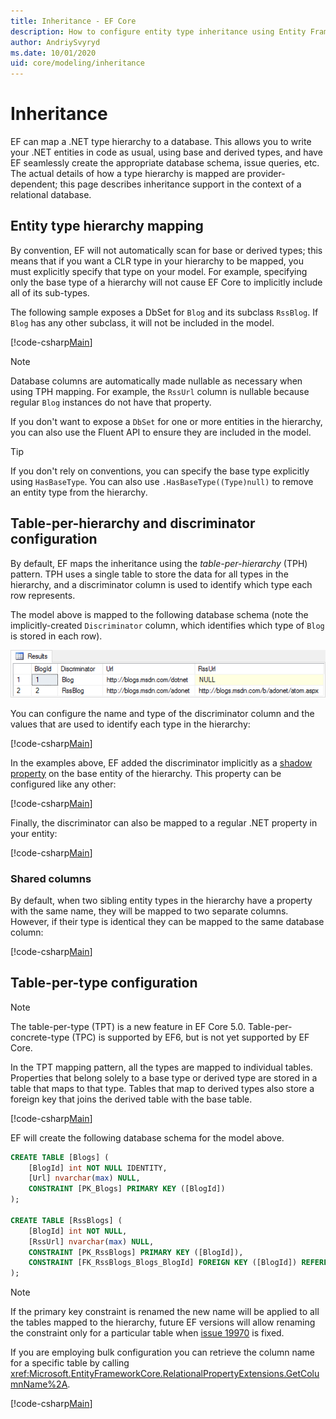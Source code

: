 ```yaml
---
title: Inheritance - EF Core
description: How to configure entity type inheritance using Entity Framework Core
author: AndriySvyryd
ms.date: 10/01/2020
uid: core/modeling/inheritance
---
```

# Inheritance

EF can map a .NET type hierarchy to a database. This allows you to write your .NET entities in code as usual, using base and derived types, and have EF seamlessly create the appropriate database schema, issue queries, etc. The actual details of how a type hierarchy is mapped are provider-dependent; this page describes inheritance support in the context of a relational database.

## Entity type hierarchy mapping

By convention, EF will not automatically scan for base or derived types; this means that if you want a CLR type in your hierarchy to be mapped, you must explicitly specify that type on your model. For example, specifying only the base type of a hierarchy will not cause EF Core to implicitly include all of its sub-types.

The following sample exposes a DbSet for `Blog` and its subclass `RssBlog`. If `Blog` has any other subclass, it will not be included in the model.

[!code-csharp[Main](../../../samples/core/Modeling/Conventions/InheritanceDbSets.cs?name=InheritanceDbSets&highlight=3-4)]

> [!NOTE]
> Database columns are automatically made nullable as necessary when using TPH mapping. For example, the `RssUrl` column is nullable because regular `Blog` instances do not have that property.

If you don't want to expose a `DbSet` for one or more entities in the hierarchy, you can also use the Fluent API to ensure they are included in the model.

> [!TIP]
> If you don't rely on conventions, you can specify the base type explicitly using `HasBaseType`. You can also use `.HasBaseType((Type)null)` to remove an entity type from the hierarchy.

## Table-per-hierarchy and discriminator configuration

By default, EF maps the inheritance using the *table-per-hierarchy* (TPH) pattern. TPH uses a single table to store the data for all types in the hierarchy, and a discriminator column is used to identify which type each row represents.

The model above is mapped to the following database schema (note the implicitly-created `Discriminator` column, which identifies which type of `Blog` is stored in each row).

![image](_static/inheritance-tph-data.png)

You can configure the name and type of the discriminator column and the values that are used to identify each type in the hierarchy:

[!code-csharp[Main](../../../samples/core/Modeling/FluentAPI/DiscriminatorConfiguration.cs?name=DiscriminatorConfiguration&highlight=4-6)]

In the examples above, EF added the discriminator implicitly as a [shadow property](xref:core/modeling/shadow-properties) on the base entity of the hierarchy. This property can be configured like any other:

[!code-csharp[Main](../../../samples/core/Modeling/FluentAPI/DiscriminatorPropertyConfiguration.cs?name=DiscriminatorPropertyConfiguration&highlight=4-5)]

Finally, the discriminator can also be mapped to a regular .NET property in your entity:

[!code-csharp[Main](../../../samples/core/Modeling/FluentAPI/NonShadowDiscriminator.cs?name=NonShadowDiscriminator&highlight=4)]

### Shared columns

By default, when two sibling entity types in the hierarchy have a property with the same name, they will be mapped to two separate columns. However, if their type is identical they can be mapped to the same database column:

[!code-csharp[Main](../../../samples/core/Modeling/FluentAPI/SharedTPHColumns.cs?name=SharedTPHColumns&highlight=9,13)]

## Table-per-type configuration

> [!NOTE]
> The table-per-type (TPT) is a new feature in EF Core 5.0. Table-per-concrete-type (TPC) is supported by EF6, but is not yet supported by EF Core.

In the TPT mapping pattern, all the types are mapped to individual tables. Properties that belong solely to a base type or derived type are stored in a table that maps to that type. Tables that map to derived types also store a foreign key that joins the derived table with the base table.

[!code-csharp[Main](../../../samples/core/Modeling/FluentAPI/TPTConfiguration.cs?name=TPTConfiguration)]

EF will create the following database schema for the model above.

```sql
CREATE TABLE [Blogs] (
    [BlogId] int NOT NULL IDENTITY,
    [Url] nvarchar(max) NULL,
    CONSTRAINT [PK_Blogs] PRIMARY KEY ([BlogId])
);

CREATE TABLE [RssBlogs] (
    [BlogId] int NOT NULL,
    [RssUrl] nvarchar(max) NULL,
    CONSTRAINT [PK_RssBlogs] PRIMARY KEY ([BlogId]),
    CONSTRAINT [FK_RssBlogs_Blogs_BlogId] FOREIGN KEY ([BlogId]) REFERENCES [Blogs] ([BlogId]) ON DELETE NO ACTION
);
```

> [!NOTE]
> If the primary key constraint is renamed the new name will be applied to all the tables mapped to the hierarchy, future EF versions will allow renaming the constraint only for a particular table when [issue 19970](https://github.com/dotnet/efcore/issues/19970) is fixed.

If you are employing bulk configuration you can retrieve the column name for a specific table by calling <xref:Microsoft.EntityFrameworkCore.RelationalPropertyExtensions.GetColumnName%2A>.

[!code-csharp[Main](../../../samples/core/Modeling/FluentAPI/TPTConfiguration.cs?name=Metadata&highlight=10)]
